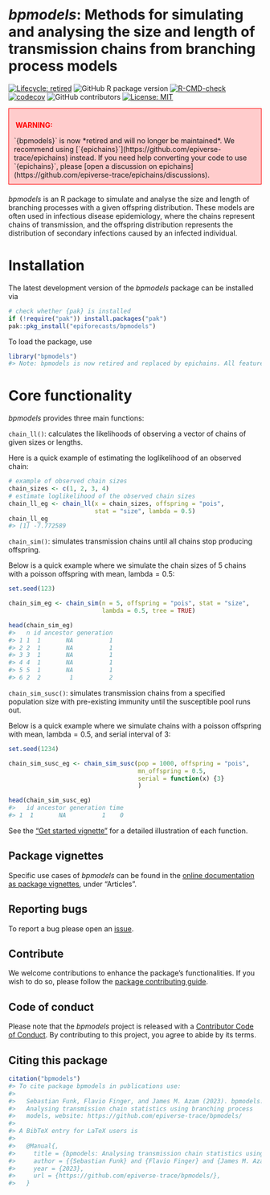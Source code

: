 
# *bpmodels*: Methods for simulating and analysing the size and length of transmission chains from branching process models

<!-- badges: start -->

[![Lifecycle:
retired](https://img.shields.io/badge/lifecycle-retired-orange.svg)](https://lifecycle.r-lib.org/articles/stages.html#retired)
![GitHub R package
version](https://img.shields.io/github/r-package/v/epiforecasts/bpmodels)
[![R-CMD-check](https://github.com/epiforecasts/bpmodels/actions/workflows/R-CMD-check.yaml/badge.svg)](https://github.com/epiforecasts/bpmodels/actions/workflows/R-CMD-check.yaml)
[![codecov](https://codecov.io/github/epiforecasts/bpmodels/branch/main/graph/badge.svg)](https://app.codecov.io/github/epiforecasts/bpmodels)
![GitHub
contributors](https://img.shields.io/github/contributors/epiforecasts/bpmodels)
[![License:
MIT](https://img.shields.io/badge/License-MIT-yellow.svg)](https://opensource.org/license/MIT/)
<!-- badges: end -->

<div style="background-color: #ffcccc; border: 1px solid #ff0000; padding: 10px; margin-bottom: 20px;">

<strong style="color: #ff0000;">️ WARNING:</strong>
<p style="margin: 0;">
`{bpmodels}` is now *retired and will no longer be maintained*. We
recommend using
[`{epichains}`](https://github.com/epiverse-trace/epichains) instead. If
you need help converting your code to use `{epichains}`, please [open a
discussion on
epichains](https://github.com/epiverse-trace/epichains/discussions).
</p>

</div>

*bpmodels* is an R package to simulate and analyse the size and length
of branching processes with a given offspring distribution. These models
are often used in infectious disease epidemiology, where the chains
represent chains of transmission, and the offspring distribution
represents the distribution of secondary infections caused by an
infected individual.

# Installation

The latest development version of the *bpmodels* package can be
installed via

``` r
# check whether {pak} is installed
if (!require("pak")) install.packages("pak")
pak::pkg_install("epiforecasts/bpmodels")
```

To load the package, use

``` r
library("bpmodels")
#> Note: bpmodels is now retired and replaced by epichains. All features from bpmodels are available in epichains. Get epichains from <https://github.com/epiverse-trace/epichains>.Thank you for your support!
```

# Core functionality

*bpmodels* provides three main functions:

`chain_ll()`: calculates the likelihoods of observing a vector of chains
of given sizes or lengths.

Here is a quick example of estimating the loglikelihood of an observed
chain:

``` r
# example of observed chain sizes
chain_sizes <- c(1, 2, 3, 4) 
# estimate loglikelihood of the observed chain sizes
chain_ll_eg <- chain_ll(x = chain_sizes, offspring = "pois", 
                        stat = "size", lambda = 0.5)
chain_ll_eg
#> [1] -7.772589
```

`chain_sim()`: simulates transmission chains until all chains stop
producing offspring.

Below is a quick example where we simulate the chain sizes of $5$ chains
with a poisson offspring with mean, $\text{lambda} = 0.5$:

``` r
set.seed(123)

chain_sim_eg <- chain_sim(n = 5, offspring = "pois", stat = "size", 
                          lambda = 0.5, tree = TRUE)

head(chain_sim_eg)
#>   n id ancestor generation
#> 1 1  1       NA          1
#> 2 2  1       NA          1
#> 3 3  1       NA          1
#> 4 4  1       NA          1
#> 5 5  1       NA          1
#> 6 2  2        1          2
```

`chain_sim_susc()`: simulates transmission chains from a specified
population size with pre-existing immunity until the susceptible pool
runs out.

Below is a quick example where we simulate chains with a poisson
offspring with mean, $\text{lambda} = 0.5$, and serial interval of $3$:

``` r
set.seed(1234)

chain_sim_susc_eg <- chain_sim_susc(pop = 1000, offspring = "pois",
                                    mn_offspring = 0.5,
                                    serial = function(x) {3}
                                    )

head(chain_sim_susc_eg)
#>   id ancestor generation time
#> 1  1       NA          1    0
```

See the [“Get started
vignette”](https://epiforecasts.github.io/bpmodels/articles/bpmodels.html)
for a detailed illustration of each function.

## Package vignettes

Specific use cases of *bpmodels* can be found in the [online
documentation as package
vignettes](https://epiforecasts.github.io/bpmodels/), under “Articles”.

## Reporting bugs

To report a bug please open an
[issue](https://github.com/epiforecasts/bpmodels/issues/new/choose).

## Contribute

We welcome contributions to enhance the package’s functionalities. If
you wish to do so, please follow the [package contributing
guide](https://github.com/epiforecasts/bpmodels/blob/main/.github/CONTRIBUTING.md).

## Code of conduct

Please note that the *bpmodels* project is released with a [Contributor
Code of
Conduct](https://github.com/epiforecasts/.github/blob/main/CODE_OF_CONDUCT.md).
By contributing to this project, you agree to abide by its terms.

## Citing this package

``` r
citation("bpmodels")
#> To cite package bpmodels in publications use:
#> 
#>   Sebastian Funk, Flavio Finger, and James M. Azam (2023). bpmodels:
#>   Analysing transmission chain statistics using branching process
#>   models, website: https://github.com/epiverse-trace/bpmodels/
#> 
#> A BibTeX entry for LaTeX users is
#> 
#>   @Manual{,
#>     title = {bpmodels: Analysing transmission chain statistics using branching process models},
#>     author = {{Sebastian Funk} and {Flavio Finger} and {James M. Azam}},
#>     year = {2023},
#>     url = {https://github.com/epiverse-trace/bpmodels/},
#>   }
```

